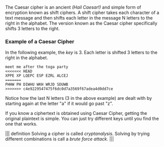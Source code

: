 The Caesar cipher is an ancient *(Hail Caesar!)* and simple form of encryption known as shift ciphers. A shift cipher takes each character of a text message and then shifts each letter in the message N letters to the right in the alphabet. The version known as the Caesar cipher specifically shifts 3 letters to the right.  

### Example of a Caesar Cipher
In the following example, the *key* is 3. Each letter is shifted 3 letters to the right in the alphabet.

```
meet me after the toga party
<<<<<<< HEAD
XPPE XP LQEPC ESP EZRL ALCEJ
=======
PHHW PH DIWHU WKH WRJD SDUWB
>>>>>>> c4e9229547475f6dc0d7a3569f67adea4d0dd7ce
```

Notice how the last N letters (3 in the above example) are dealt with by starting again at the letter "a" if it would go past "z".

If you know a ciphertext is obtained using Caesar Cipher, getting the original plaintext is simple. You can just try different keys until you find the one that works. 

||| definition 
 Solving a cipher is called  *cryptanalysis*.
 Solving by trying different combinations is call a *brute force attack*.
|||

